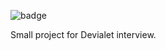 ![badge](https://github.com/Jarod42/Devialet/workflows/ubuntu/badge.svg)

Small project for Devialet interview.
